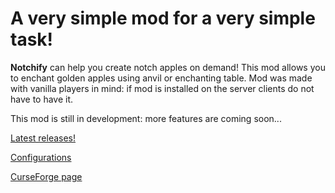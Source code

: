 # A very simple mod for a very simple task!

**Notchify** can help you create notch apples on demand!
This mod allows you to enchant golden apples using anvil or enchanting table.
Mod was made with vanilla players in mind: if mod is installed on the server clients do not have to have it.

This mod is still in development: more features are coming soon...

[Latest releases!](https://github.com/BerdinskiyBear/Notchify/releases)

[Configurations](configs.md)

[CurseForge page](https://www.curseforge.com/minecraft/mc-mods/notchify)
